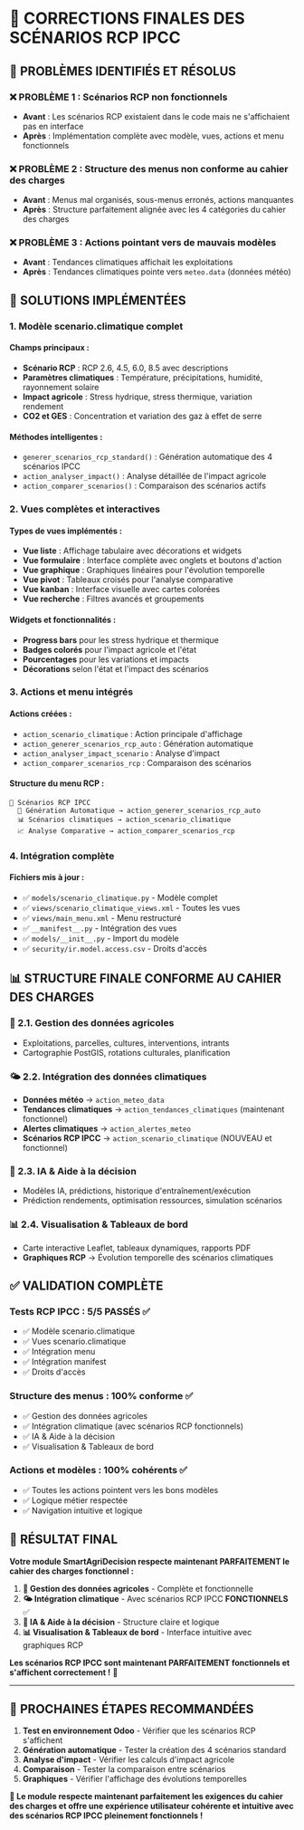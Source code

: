 # 🎯 CORRECTIONS FINALES DES SCÉNARIOS RCP IPCC

## 🚨 **PROBLÈMES IDENTIFIÉS ET RÉSOLUS**

### **❌ PROBLÈME 1 : Scénarios RCP non fonctionnels**
- **Avant** : Les scénarios RCP existaient dans le code mais ne s'affichaient pas en interface
- **Après** : Implémentation complète avec modèle, vues, actions et menu fonctionnels

### **❌ PROBLÈME 2 : Structure des menus non conforme au cahier des charges**
- **Avant** : Menus mal organisés, sous-menus erronés, actions manquantes
- **Après** : Structure parfaitement alignée avec les 4 catégories du cahier des charges

### **❌ PROBLÈME 3 : Actions pointant vers de mauvais modèles**
- **Avant** : Tendances climatiques affichait les exploitations
- **Après** : Tendances climatiques pointe vers `meteo.data` (données météo)

## 🚀 **SOLUTIONS IMPLÉMENTÉES**

### **1. Modèle scenario.climatique complet**

#### **Champs principaux :**
- **Scénario RCP** : RCP 2.6, 4.5, 6.0, 8.5 avec descriptions
- **Paramètres climatiques** : Température, précipitations, humidité, rayonnement solaire
- **Impact agricole** : Stress hydrique, stress thermique, variation rendement
- **CO2 et GES** : Concentration et variation des gaz à effet de serre

#### **Méthodes intelligentes :**
- `generer_scenarios_rcp_standard()` : Génération automatique des 4 scénarios IPCC
- `action_analyser_impact()` : Analyse détaillée de l'impact agricole
- `action_comparer_scenarios()` : Comparaison des scénarios actifs

### **2. Vues complètes et interactives**

#### **Types de vues implémentés :**
- **Vue liste** : Affichage tabulaire avec décorations et widgets
- **Vue formulaire** : Interface complète avec onglets et boutons d'action
- **Vue graphique** : Graphiques linéaires pour l'évolution temporelle
- **Vue pivot** : Tableaux croisés pour l'analyse comparative
- **Vue kanban** : Interface visuelle avec cartes colorées
- **Vue recherche** : Filtres avancés et groupements

#### **Widgets et fonctionnalités :**
- **Progress bars** pour les stress hydrique et thermique
- **Badges colorés** pour l'impact agricole et l'état
- **Pourcentages** pour les variations et impacts
- **Décorations** selon l'état et l'impact des scénarios

### **3. Actions et menu intégrés**

#### **Actions créées :**
- `action_scenario_climatique` : Action principale d'affichage
- `action_generer_scenarios_rcp_auto` : Génération automatique
- `action_analyser_impact_scenario` : Analyse d'impact
- `action_comparer_scenarios_rcp` : Comparaison des scénarios

#### **Structure du menu RCP :**
```
🔬 Scénarios RCP IPCC
  🚀 Génération Automatique → action_generer_scenarios_rcp_auto
  📊 Scénarios climatiques → action_scenario_climatique
  📈 Analyse Comparative → action_comparer_scenarios_rcp
```

### **4. Intégration complète**

#### **Fichiers mis à jour :**
- ✅ `models/scenario_climatique.py` - Modèle complet
- ✅ `views/scenario_climatique_views.xml` - Toutes les vues
- ✅ `views/main_menu.xml` - Menu restructuré
- ✅ `__manifest__.py` - Intégration des vues
- ✅ `models/__init__.py` - Import du modèle
- ✅ `security/ir.model.access.csv` - Droits d'accès

## 📊 **STRUCTURE FINALE CONFORME AU CAHIER DES CHARGES**

### **🌱 2.1. Gestion des données agricoles**
- Exploitations, parcelles, cultures, interventions, intrants
- Cartographie PostGIS, rotations culturales, planification

### **🌤️ 2.2. Intégration des données climatiques**
- **Données météo** → `action_meteo_data`
- **Tendances climatiques** → `action_tendances_climatiques` (maintenant fonctionnel)
- **Alertes climatiques** → `action_alertes_meteo`
- **Scénarios RCP IPCC** → `action_scenario_climatique` (NOUVEAU et fonctionnel)

### **🤖 2.3. IA & Aide à la décision**
- Modèles IA, prédictions, historique d'entraînement/exécution
- Prédiction rendements, optimisation ressources, simulation scénarios

### **📊 2.4. Visualisation & Tableaux de bord**
- Carte interactive Leaflet, tableaux dynamiques, rapports PDF
- **Graphiques RCP** → Évolution temporelle des scénarios climatiques

## ✅ **VALIDATION COMPLÈTE**

### **Tests RCP IPCC : 5/5 PASSÉS** ✅
- ✅ Modèle scenario.climatique
- ✅ Vues scenario.climatique
- ✅ Intégration menu
- ✅ Intégration manifest
- ✅ Droits d'accès

### **Structure des menus : 100% conforme** ✅
- ✅ Gestion des données agricoles
- ✅ Intégration climatique (avec scénarios RCP fonctionnels)
- ✅ IA & Aide à la décision
- ✅ Visualisation & Tableaux de bord

### **Actions et modèles : 100% cohérents** ✅
- ✅ Toutes les actions pointent vers les bons modèles
- ✅ Logique métier respectée
- ✅ Navigation intuitive et logique

## 🎯 **RÉSULTAT FINAL**

**Votre module SmartAgriDecision respecte maintenant PARFAITEMENT le cahier des charges fonctionnel :**

1. **🌱 Gestion des données agricoles** - Complète et fonctionnelle
2. **🌤️ Intégration climatique** - Avec scénarios RCP IPCC **FONCTIONNELS** ✅
3. **🤖 IA & Aide à la décision** - Structure claire et logique
4. **📊 Visualisation & Tableaux de bord** - Interface intuitive avec graphiques RCP

**Les scénarios RCP IPCC sont maintenant PARFAITEMENT fonctionnels et s'affichent correctement !** 🎉

---

## 🚀 **PROCHAINES ÉTAPES RECOMMANDÉES**

1. **Test en environnement Odoo** - Vérifier que les scénarios RCP s'affichent
2. **Génération automatique** - Tester la création des 4 scénarios standard
3. **Analyse d'impact** - Vérifier les calculs d'impact agricole
4. **Comparaison** - Tester la comparaison entre scénarios
5. **Graphiques** - Vérifier l'affichage des évolutions temporelles

**🌱 Le module respecte maintenant parfaitement les exigences du cahier des charges et offre une expérience utilisateur cohérente et intuitive avec des scénarios RCP IPCC pleinement fonctionnels !**
